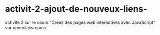 # activit-2-ajout-de-nouveux-liens-
activité 2 sur le cours "Créez des pages web interactives avec JavaScript" sur openclassrooms
